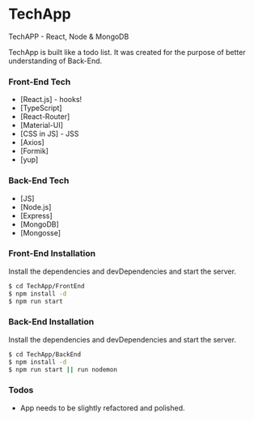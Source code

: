 # TechApp
TechAPP - React, Node &amp; MongoDB

TechApp is built like a todo list. It was created for the purpose of better understanding of Back-End.

### Front-End Tech

- [React.js] - hooks!
- [TypeScript]
- [React-Router]
- [Material-UI]
- [CSS in JS] - JSS
- [Axios]
- [Formik]
- [yup]

### Back-End Tech

- [JS]
- [Node.js]
- [Express]
- [MongoDB]
- [Mongosse]


### Front-End Installation

Install the dependencies and devDependencies and start the server.

```sh
$ cd TechApp/FrontEnd
$ npm install -d
$ npm run start
```

### Back-End Installation

Install the dependencies and devDependencies and start the server.

```sh
$ cd TechApp/BackEnd
$ npm install -d
$ npm run start || run nodemon
```

### Todos

- App needs to be slightly refactored and polished.
